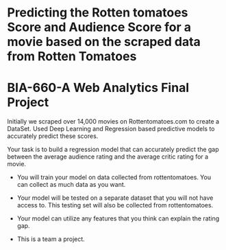 # Predicting the Rotten tomatoes Score and Audience Score for a movie based on the scraped data from Rotten Tomatoes
# BIA-660-A Web Analytics Final Project

Initially we scraped over 14,000 movies on Rottentomatoes.com to create a DataSet.
Used Deep Learning and Regression based predictive models to accurately predict these scores.

Your task is to build a regression model that can accurately predict the gap between the average audience rating and the average critic rating for a movie.

- You will train your model on data collected from rottentomatoes. You can collect as much data as you want.

- Your model will be tested on a separate dataset that you will not have access to. This testing set will also be collected from rottentomatoes.

- Your model can utilize any features that you think can explain the rating gap.

- This is a team a project.
